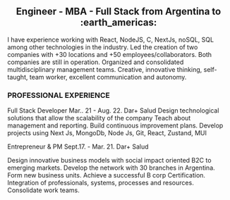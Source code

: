 

<h2 align="center">
Engineer - MBA - Full Stack from Argentina to :earth_americas:
</h2>


<p> I have experience working with React, NodeJS, C, NextJs, noSQL, SQL among other technologies in the industry. Led the creation of two companies with +30 locations and +50 employees/collaborators. Both companies are still in operation. Organized and consolidated multidisciplinary management teams.
Creative, innovative thinking, self-taught, team worker, excellent communication and autonomy.</p>

<h3>PROFESSIONAL EXPERIENCE</h3>
<p>
Full Stack Developer	          							Mar.. 21 - Aug. 22.
Dar+ Salud
Design technological solutions that allow the scalability of the company
Teach about management and reporting.
Build continuous improvement plans.
Develop projects using Next Js, MongoDb, Node Js, Git, React, Zustand, MUI

Entrepreneur & PM								Sept.17. - Mar. 21. 
Dar+ Salud

Design innovative business models with social impact oriented B2C to emerging markets.
Develop the network with 30 branches in Argentina.
Form new business units.
Achieve a successful B corp Certification.
Integration of professionals, systems, processes and resources.
Consolidate work teams.
</p>
